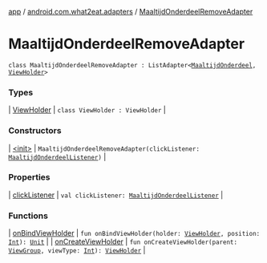 [app](../../index.md) / [android.com.what2eat.adapters](../index.md) / [MaaltijdOnderdeelRemoveAdapter](./index.md)

# MaaltijdOnderdeelRemoveAdapter

`class MaaltijdOnderdeelRemoveAdapter : ListAdapter<`[`MaaltijdOnderdeel`](../../android.com.what2eat.model/-maaltijd-onderdeel/index.md)`, `[`ViewHolder`](-view-holder/index.md)`>`

### Types

| [ViewHolder](-view-holder/index.md) | `class ViewHolder : ViewHolder` |

### Constructors

| [&lt;init&gt;](-init-.md) | `MaaltijdOnderdeelRemoveAdapter(clickListener: `[`MaaltijdOnderdeelListener`](../-maaltijd-onderdeel-listener/index.md)`)` |

### Properties

| [clickListener](click-listener.md) | `val clickListener: `[`MaaltijdOnderdeelListener`](../-maaltijd-onderdeel-listener/index.md) |

### Functions

| [onBindViewHolder](on-bind-view-holder.md) | `fun onBindViewHolder(holder: `[`ViewHolder`](-view-holder/index.md)`, position: `[`Int`](https://kotlinlang.org/api/latest/jvm/stdlib/kotlin/-int/index.html)`): `[`Unit`](https://kotlinlang.org/api/latest/jvm/stdlib/kotlin/-unit/index.html) |
| [onCreateViewHolder](on-create-view-holder.md) | `fun onCreateViewHolder(parent: `[`ViewGroup`](https://developer.android.com/reference/android/view/ViewGroup.html)`, viewType: `[`Int`](https://kotlinlang.org/api/latest/jvm/stdlib/kotlin/-int/index.html)`): `[`ViewHolder`](-view-holder/index.md) |

